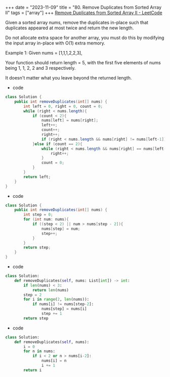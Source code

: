 +++ 
date = "2023-11-09"
title = "80. Remove Duplicates from Sorted Array II"
tags = ["array"]
+++
[Remove Duplicates from Sorted Array II - LeetCode](https://leetcode.com/problems/remove-duplicates-from-sorted-array-ii/)

Given a sorted array nums, remove the duplicates in-place such that duplicates appeared at most twice and return the new length.

Do not allocate extra space for another array, you must do this by modifying the input array in-place with O(1) extra memory.

Example 1:
Given nums = [1,1,1,2,2,3],

Your function should return length = 5, with the first five elements of nums being 1, 1, 2, 2 and 3 respectively.

It doesn't matter what you leave beyond the returned length.

- code
```java
class Solution {
    public int removeDuplicates(int[] nums) {
        int left = 0, right = 0, count = 0;
        while (right < nums.length){
            if (count < 2){
                nums[left] = nums[right];
                left++;
                count++;
                right++;
                if (right < nums.length && nums[right] != nums[left-1]) count = 0;
            }else if (count == 2){
                while (right < nums.length && nums[right] == nums[left-1]){
                    right++;
                }
                count = 0;
            }
        }
        return left;
    }
}
```
- code
```java
class Solution {
    public int removeDuplicates(int[] nums) {
        int step = 0;
        for (int num: nums){
            if ((step < 2) || num > nums[step - 2]){
                nums[step] = num;
                step++;
            }
        }
        return step;
    }
}
```
- code
```py
class Solution:
    def removeDuplicates(self, nums: List[int]) -> int:
        if len(nums) < 3:
            return len(nums)
        step = 2
        for i in range(2, len(nums)):
            if nums[i] != nums[step-2]:
                nums[step] = nums[i]
                step += 1
        return step

```
- code
```py
class Solution:
    def removeDuplicates(self, nums):
        i = 0
        for n in nums:
            if i < 2 or n > nums[i-2]:
                nums[i] = n
                i += 1
        return i

```
